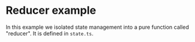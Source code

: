 # Reducer example

In this example we isolated state management into a pure function called "reducer". It is defined in `state.ts`.